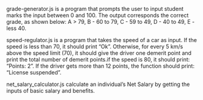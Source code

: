 grade-generator.js is a program that prompts the user to input student marks the input between 0 and 100. The output corresponds the correct grade, as shown below: 
A > 79, B - 60 to 79, C -  59 to 49, D - 40 to 49, E - less 40.

speed-regulator.js is a program that takes the speed of a car as input. If the speed is less than 70, it should print “Ok”. Otherwise, for every 5 km/s above the speed limit (70), it should give the driver one demerit point and print the total number of demerit points.if the speed is 80, it should print: “Points: 2”. If the driver gets more than 12 points, the function should print: “License suspended”.

net_salary_calculator.js calculate an individual’s Net Salary by getting the inputs of basic salary and benefits.
